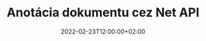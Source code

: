 ---
############################# Static ############################
layout: "product"
date: 2022-02-23T12:00:00+02:00
draft: false

product: "Annotation"
product_tag: "annotation"
platform: "Net"
platform_tag: "net"

############################# Head ############################
head_title: "Net Document Annotation API | Prezeranie a komentovanie obrázkov PDF Word Excel PPTX"
head_description: "Net Document Annotation API. Prezerajte, označujte, komentujte a komentujte formáty PDF Word DOCX, Excel XLSX, PPTX, EML EMLX, VSS VSD, OTP, CAD a obrázkové súbory."

############################# Header ##########################
title: "Anotácia dokumentu cez Net API"
description: "Vytvárajte sieťové aplikácie s možnosťami prezerania a komentovania PDF, HTML, MS Office a iných formátov dokumentov bez inštalácie akéhokoľvek externého softvéru."
button:
    enable: true
    icon: "fas fa-arrow-down"
    label: "Stiahnite si bezplatnú skúšobnú verziu"
    link: "https://downloads.groupdocs.com/annotation/net"

############################# SubMenu #########################
submenu:
    enable: true
    
    left:
        img_alt: "GroupDocs.Annotation for Net"
        image: "https://www.groupdocs.cloud/templates/groupdocs/images/product-logos/groupdocs-annotation-net.png"
        product: "GroupDocs.Annotation"
        platform: "Net"

    middle:
        button:
            # button loop
            - link: "#features"
              text: "Vlastnosti"

            # button loop
            - link: "https://products.groupdocs.app/annotation"
              text: "Živé ukážky"

            # button loop
            - link: "https://purchase.groupdocs.com/pricing/annotation/net"
              text: "Stanovenie cien"

    right:
        link_download: "https://downloads.groupdocs.com/annotation"
        link_learn: "https://docs.groupdocs.com/annotation/net/"
        link_buy: "https://purchase.groupdocs.com"

############################# Overview ############################
overview:
    enable: true
    content: |
      GroupDocs.Annotation Net API je produkt, ktorý vám umožňuje pracovať s anotáciami v dokumentoch na rôznych platformách a operačných systémoch, ako sú Android, MacOS, Linux, Windows. GroupDocs.Annotation poskytuje knižnicu s jednoduchým rozhraním API, ktoré poskytuje množstvo výhod: napríklad, ak potrebujete zachovať dôvernosť údajov alebo si vybrať, koľko energie potrebujete na prácu s knižnicou, alebo čiastočne zmeniť prácu s anotáciami, knižnica je veľmi ľahké a pružné.

      GroupDocs.Annotation for Net API vám umožňuje pracovať s rôznymi typmi anotácií, ktoré zahŕňajú: text, polyline, oblasť, podčiarknutie, bod, vodoznak, šípku, elipsu, nahradenie textu, vzdialenosť, textové pole, úpravu zdrojov atď. A podporuje väčšinu obľúbené formáty dokumentov, ako sú: PDF, HTML, Microsoft Office Word, tabuľky Excel, prezentácie v PowerPointe, Visio, e-maily programu Outlook, obrázky, metasúbory, výkresy CAD a rôzne ďalšie formáty. Rozhranie API poskytuje možnosť získať miniatúry stránok dokumentov a podporuje import a export anotácií do a zo súborov PDF.

      Pomocou knižnice môžete pridávať, upravovať, extrahovať a odstraňovať anotácie z dokumentov, otáčať dokumenty, meniť riešenie miniatúr a toto nie je úplný zoznam všetkých možností. Ponúka tiež komplexnú sadu dátových objektov na prispôsobenie vlastností anotácií podľa vašich požiadaviek vo všetkých podporovaných formátoch dokumentov.

      Práca s GroupDocs.Annotation for Net API je veľmi jednoduchá a pozostáva len z niekoľkých základných krokov. Najprv musíte nastaviť licenciu, potom vybrať súbor, s ktorým chcete pracovať, potom nejako manipulovať s anotáciami dokumentu (vymazať/upraviť/rozbaliť/vymazať) a uložiť výsledok. Ďalšie informácie nájdete v dokumentácii k produktu alebo v našej sade príkladov.
      
      GroupDocs.Annotation je pravidelne aktualizovaná a poskytuje podporu pre svojich zákazníkov, kedykoľvek nám môžete položiť otázku alebo poslať svoje nápady alebo nám povedať o svojich potrebách niečoho nového a my to radi implementujeme do našich nových verzií.
    tabs:
      enable: true
      
      ## TAB ONE ##
      tab_one:
        description: |
          Nasleduje prehľad GroupDocs.Annotation for Net:
      
        right:
          enable: true
          icon: "fab fa-html5"
          title:  Prehľad
          content: |
            * Pridať anotácie
            * Exportovať anotácie 
            * Importovať anotácie
            * Komentáre založené na odpovediach
            * Kompatibilita anotácií
      
      ## TAB TWO ##
      tab_two:
        description: |
          GroupDocs.Annotation for Net podporuje všetky populárne [formáty súborov dokumentov](https://docs.groupdocs.com/annotation/Net/supported-document-formats/) vrátane: Microsoft Office, PDF, obrázkov a mnohých ďalších.

        left:
          enable: true
          table:
            # table loop
            - title: "Microsoft Office Formats"
              content: |
                * **Word**: [DOC](/annotation/net/doc/), [DOCX](/annotation/net/docx/), [DOCM](/annotation/net/docm/), [DOT](/annotation/net/dot/), [DOTX](/annotation/net/dotx/), [RTF](/annotation/net/rtf/)
                * **Excel**: [XLS](/annotation/net/xls/), [XLSX](/annotation/net/xlsx/), [XLSB](/annotation/net/xlsb/), [XLSM](/annotation/net/xlsm/)
                * **PowerPoint**: [PPT](/annotation/net/ppt/), [PPTX](/annotation/net/pptx/), [PPS](/annotation/net/pps/), [PPSX](/annotation/net/ppsx/), [POTM](/annotation/net/potm/), [POTX](/annotation/net/potx/), [PPSM](/annotation/net/ppsm/), [PPTM](/annotation/net/pptm/), [WMF](/annotation/net/wmf/), [EMF](/annotation/net/emf/)
                * **Outlook**: [EML](/annotation/net/eml/), [EMLX](/annotation/net/emlx/), [MSG](/annotation/net/msg/)
                * **Visio**: [VSS](/annotation/net/vss/), [VST](/annotation/net/vst/), [VSD](/annotation/net/vsd/), [VSDX](/annotation/net/vsdx/), [VSX](/annotation/net/vsx/)

        right:
          enable: true
          table:
            # table loop
            - title: "Other Formats"
              content: |
                * **Portable**: [PDF](/annotation/net/pdf/) (PDF/A-1a, PDF/A-1b, PDF/A-2a)
                * **OpenDocument**: [ODT](/annotation/net/odt/), [ODS](/annotation/net/ods/), [ODP](/annotation/net/odp/)
                * **Images**: [BMP](/annotation/net/bmp/), [JPG](/annotation/net/jpg/), [JPEG](/annotation/net/jpeg/), [TIFF](/annotation/net/tiff/), [TIF](/annotation/net/tif/), [PNG](/annotation/net/png/), [GIF](/annotation/net/gif/), [DCM](/annotation/net/dcm/), [DICOM](/annotation/net/dicom/)
                * **AutoCAD**: [DWG](/annotation/net/dwg/), [DXF](/annotation/net/dxf/), [CAD](/annotation/net/cad/)
                * **Other**: [HTM](/annotation/net/htm/), [HTML](/annotation/net/html/), [CSV](/annotation/net/csv/), [DJVU](/annotation/net/djvu/), [OTP](/annotation/net/otp/), [OTT](/annotation/net/ott/)

      ## TAB THREE ##
      tab_three:
        description: |
          GroupDocs.Annotation for Net podporuje nasledujúce operačné systémy, rámce a správcov balíkov:
        
        left:
          enable: true
          table:
            # table loop
            - icon: "fab fa-windows"
              title:  Operačné systémy
              content: |
                * Windows Desktop (x86 & x64)
                * Windows Server (x86 & x64)
                * Windows Azure
                * Linux
                * MacOS

            # table loop
            - icon: "fas fa-code"
              title:  Podporované rámce
              content: |
                * .NET Standard 2.0
                * .NET Framework 2.0 or higher
                * .NET Core 2.0 or higher
                * Mono Framework 1.2 or higher

        right:
          enable: true
          table:
            # table loop
            - icon: "fas fa-box"
              title:  Správca balíkov
              content: |
                * NuGet
            
            # table loop
            - icon: "fas fa-tools"
              title:  Vývojové prostredia
              content: |
                * Microsoft Visual Studio
                * Xamarin.Android
                * Xamarin.IOS
                * Xamarin.Mac
                * MonoDevelop

############################# Features ############################
features:
    enable: true
    title: GroupDocs.Annotation for Net Features

    feature:
      # feature loop
      - icon: "fas fa-copy"
        link: "https://docs.groupdocs.com/annotation/net/basic-usage/"
        content: Pridať, upraviť a odstrániť anotácie a odpovede

      # feature loop
      - icon: "fas fa-eye"
        link: "https://docs.groupdocs.com/annotation/net/export-annotations/"
        content: Exportovať anotácie do dokumentu

      # feature loop
      - icon: "fas fa-bolt"
        link: "https://docs.groupdocs.com/annotation/net/evaluation-limitations-and-licensing-of-groupdocs-annotation/"
        content: Meraná licencia – riadená fakturácia platbou podľa použitia API
      
      # feature loop
      - icon: "fas fa-code"
        link: "https://docs.groupdocs.com/annotation/net/extract-annotations-from-document/"
        content: Volanie jednej funkcie na načítanie všetkých anotácií dokumentu

      # feature loop
      - icon: "fas fa-cloud"
        link: "https://docs.groupdocs.com/annotation/net/add-point-annotation/"
        content: Priradiť hodnotu k bodovej anotácii alebo presunúť existujúcu bodovú hodnotu

      # feature loop
      - icon: "fas fa-remove-format"
        link: "https://docs.groupdocs.com/annotation/net/add-link-annotation/"
        content: Pridajte anotáciu odkazu na snímky PDF, Word a PowerPoint

      # feature loop
      - icon: "fas fa-comment-slash"
        link: "https://docs.groupdocs.com/annotation/net/basic-usage/"
        content: Nastavte farbu pozadia anotácie alebo odstráňte všetky anotácie z dokumentu

      # feature loop
      - icon: "fas fa-border-all"
        link: "https://docs.groupdocs.com/annotation/net/generate-document-pages-preview/"
        content: Anotujte súbory PDF s presnosťou – získajte obrazové znázornenie dokumentov PDF a ukážky stránok vo vyrovnávacej pamäti

      # feature loop
      - icon: "fas fa-wrench"
        link: "https://docs.groupdocs.com/annotation/net/import-annotations/"
        content: Získajte textové súradnice textovej anotácie v obrazovej reprezentácii dokumentu

      # feature loop
      - icon: "fas fa-columns"
        link: "https://docs.groupdocs.com/annotation/net/add-area-annotation/"
        content: Prepojte komentáre používateľov s anotáciou oblasti a podporou pre vnorené komentáre

      # feature loop
      - icon: "fas fa-file-word"
        link: "https://docs.groupdocs.com/annotation/net/add-arrow-annotation/"
        content: Na ukazovanie na konkrétny obsah použite anotáciu šípkou

      # feature loop
      - icon: "fas fa-envelope"
        link: "https://docs.groupdocs.com/annotation/net/add-distance-annotation/"
        content: Použite anotáciu vzdialenosti na nakreslenie čiary, ktorá predstavuje vzdialenosť medzi objektmi

      # feature loop
      - icon: "fas fa-print"
        link: "https://docs.groupdocs.com/annotation/net/add-point-annotation/"
        content: Bodová anotácia, ktorá po kliknutí zobrazí okno na pridanie komentárov

      # feature loop
      - icon: "fas fa-file-archive"
        link: "https://docs.groupdocs.com/annotation/net/add-polyline-annotation/"
        content: Vytvorte prepojenú sekvenciu čiarových segmentov vytvorených ako anotácia polyline

      # feature loop
      - icon: "fas fa-lock"
        link: "https://docs.groupdocs.com/annotation/net/add-ellipse-annotation/"
        content: Vytvorte priame čiarové segmenty, oblúkové segmenty alebo kombináciu oboch

      # feature loop
      - icon: "fas fa-file-code"
        link: "https://docs.groupdocs.com/annotation/net/add-area-annotation/"
        content: Označte oblasti dokumentu navrhnuté na úpravu
      
      # feature loop
      - icon: "fas fa-fill-drip"
        link: "https://docs.groupdocs.com/annotation/net/add-image-annotation/"
        content: Pridajte anotáciu obrázka do PDF, diagramov, Wordu, Excelu, prezentácií a obrázkov

      # feature loop
      - icon: "fas fa-file-excel"
        link: "https://docs.groupdocs.com/annotation/net/add-annotation-to-the-document/"
        content: Pridajte textové pole a textovú pečiatku alebo vodotlač do dokumentu

      # feature loop
      - icon: "fas fa-heading"
        link: "https://docs.groupdocs.com/annotation/net/add-annotation-to-the-document/"
        content: Prečiarknite, podčiarknite alebo nahraďte konkrétny text v dokumente

      # feature loop
      - icon: "fas fa-project-diagram"
        link: "https://docs.groupdocs.com/annotation/net/update-annotations/"
        content: Zmeňte veľkosť anotácie priradením nových parametrov výšky a šírky

      # feature loop
      - icon: "fas fa-cube"
        link: "https://docs.groupdocs.com/annotation/net/generate-document-pages-preview/"
        content: Získajte miniatúry strán dokumentu. Spravujte rôzne anotované dokumenty pre obrázky a diagramy

      # feature loop
      - icon: "fab fa-uncharted"
        link: "https://docs.groupdocs.com/annotation/net/export-annotations/"
        content: Exportujte anotácie do viacstránkových súborov TIFF a pracujte s nimi
  
      # feature loop
      - icon: "fab fa-uncharted"
        link: "https://docs.groupdocs.com/annotation/net/add-watermark-annotation/"
        content: Upravte vertikálne a horizontálne zarovnanie pre anotáciu vodoznaku
  
      # feature loop
      - icon: "fab fa-uncharted"
        link: "https://docs.groupdocs.com/annotation/net/add-text-field-annotation/"
        content: Pridajte vodorovné zarovnanie textu pre textové pole

      # feature loop
      - icon: "fab fa-uncharted"
        link: "https://docs.groupdocs.com/annotation/net/document-text-info/"
        content: Získajte informácie o riadkoch textu dokumentu (text, šírka, výška, zarážky)

    more_feature:
      # more_feature_loop
      - title: Podpora viacerých typov anotácií
        content: |
          GroupDocs.Annotation for .NET vám umožňuje pracovať s rôznymi typmi anotácií. To dáva slobodu a jednoduchosť komunikácie pri spolupráci s vaším tímom na úlohách. Môžete použiť anotácie, ako napríklad anotáciu oblasti (označiť oblasť ako obdĺžnik a pridať k nej poznámky), bodovú anotáciu (prilepiť komentáre na ľubovoľné miesto v dokumente), textovú anotáciu (pridať komentár k vybranému textu), prečiarknuť/podčiarknuť anotáciu ( aplikované na odsek), anotácia lomenou čiarou (kresliť tvary a čiary od ruky), anotácia šípkou (ukazovateľ šípky s pripojenými komentármi), anotácia elipsy (zobrazenie textu vo vnútri elipsy), anotácia vzdialenosti (nakresliť čiaru, ktorá predstavuje vzdialenosť medzi objektmi), odkaz anotácia (pridanie webových odkazov na podporované formáty dokumentov) a anotácia vodoznaku (do dokumentu možno pridať textovú pečiatku alebo vodotlač).

          ```cs
          // Initialize list of AnnotationInfo
          List<AnnotationInfo> annotations = new List<AnnotationInfo>();
          // Initialize text annotation
          AnnotationInfo textAnnotation = new AnnotationInfo
          {
            Box = new Rectangle((float)265.44, (float)153.86, 206, 36), Type = AnnotationType.Text 
          };
          // Add annotation to list
          annotations.Add(textAnnotation);
          // Get input file stream
          Stream inputFile = new FileStream("D:/input.pdf", FileMode.Open, File
          .ReadWrite);
          // Export annotation and save output file
          CommonUtilities.SaveOutputDocument(inputFile, annotations, DocumentType.Pdf);
          ```

############################# Support ############################
support:
    enable: true

############################# Solutions ############################
solutions:
    enable: true
    title: GroupDocs.Annotation ponúka rozhrania API na prezeranie dokumentov pre ďalšie populárne vývojové prostredia

    solution:
        # solution loop
        - img_alt: "GroupDocs.Annotation for Java"
          image: "https://www.groupdocs.cloud/templates/groupdocs/images/product-logos/groupdocs-annotation-java.png"
          product: "GroupDocs.Annotation"
          platform: "Java"
          link: "/annotation/java/"

############################# Back to top ###############################
back_to_top:
  enable: true
---